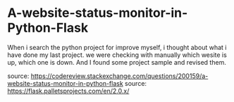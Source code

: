 # A-website-status-monitor-in-Python-Flask

When i search the python project for improve myself,  i thought about what i have done my last project. we were checking with manually which wesite is up, which one is down. And I found some project sample and revised them. 

source: https://codereview.stackexchange.com/questions/200159/a-website-status-monitor-in-python-flask
source: https://flask.palletsprojects.com/en/2.0.x/
